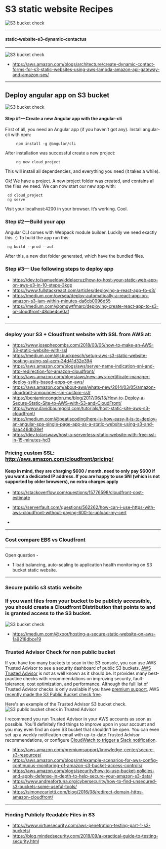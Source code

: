 
# S3 static website Recipes

![S3  bucket check ](https://support.skysync.com/hc/en-us/article_attachments/115002088766/amazon.png)

--------------------------------------------------------------------


#### static-website-s3-dynamic-contactus
--------------------------------------------------------------------

![S3  bucket check ](https://d2908q01vomqb2.cloudfront.net/fc074d501302eb2b93e2554793fcaf50b3bf7291/2018/06/19/contact-arch-1.png
)


- https://aws.amazon.com/blogs/architecture/create-dynamic-contact-forms-for-s3-static-websites-using-aws-lambda-amazon-api-gateway-and-amazon-ses/


--------------------------------------------------------------------

## Deploy angular app on S3 bucket


![S3  bucket check ](https://d1.awsstatic.com/Projects/v1/AWS_StaticWebsiteHosting_Architecture_4b.da7f28eb4f76da574c98a8b2898af8f5d3150e48.png)




#### Step #1 — Create a new Angular app with the angular-cli
First of all, you need an Angular app (if you haven’t got any).
Install angular-cli with npm:

         npm install -g @angular/cli
      
After installation was successful create a new project:

         ng new cloud_project
         
This will install all dependencies, and everything you need (it takes a while).

Ok! We have a project. A new project folder was created, and contains all the files we need. We can now start our new app with:

     cd cloud_project
     ng serve

Visit your localhost:4200 in your browser. It’s working. Cool.

### Step #2 — Build your app
Angular CLI comes with Webpack module builder. Luckily we need exactly this. :) To build the app run this:

     ng build --prod --aot

After this, a new dist folder generated, which have the bundled files.

### Step #3— Use following steps to deploy app 

- https://dev.to/samueldaviddelacruz/how-to-host-your-static-web-app-on-aws-s3-in-10-steps-3kgp
- https://www.fullstackreact.com/articles/deploying-a-react-app-to-s3/
- https://medium.com/ovrsea/deploy-automatically-a-react-app-on-amazon-s3-iam-within-minutes-da6cb0096d55
- https://medium.com/@omgwtfmarc/deploying-create-react-app-to-s3-or-cloudfront-48dae4ce0af
- 
-------------------------------------------------------------------------------------------
### deploy your S3 + Cloudfront website with SSL from AWS at: 

- https://www.josephecombs.com/2018/03/05/how-to-make-an-AWS-S3-static-website-with-ssl
- https://medium.com/@sbuckpesch/setup-aws-s3-static-website-hosting-using-ssl-acm-34d41d32e394
- https://aws.amazon.com/blogs/aws/server-name-indication-sni-and-http-redirection-for-amazon-cloudfront/
- https://aws.amazon.com/blogs/aws/new-aws-certificate-manager-deploy-ssltls-based-apps-on-aws/
- https://aws.amazon.com/about-aws/whats-new/2014/03/05/amazon-cloudront-announces-sni-custom-ssl/
- https://benjamincongdon.me/blog/2017/06/13/How-to-Deploy-a-Secure-Static-Site-to-AWS-with-S3-and-CloudFront/
- https://www.davidbaumgold.com/tutorials/host-static-site-aws-s3-cloudfront/
- https://medium.com/@peatiscoding/here-is-how-easy-it-is-to-deploy-an-angular-spa-single-page-app-as-a-static-website-using-s3-and-6aa446db38ef
- https://dev.to/arswaw/host-a-serverless-static-website-with-free-ssl-in-15-minutes-hd3

### Pricing custom SSL: http://aws.amazon.com/cloudfront/pricing/
#### Keep in mind, they are charging $600 / month. need to only pay $600 if you want a dedicated IP address. If you are happy to use SNI (which is not supported by older browsers), no extra charges apply 
- https://stackoverflow.com/questions/15776598/cloudfront-cost-estimate
- https://serverfault.com/questions/562262/how-can-i-use-https-with-aws-cloudfront-without-paying-600-to-upload-my-cert


- 

------------------------------------------------------------------------------------------
### Cost compare EBS vs Cloudfront 

------------------------------------------------------------------------------------------
Open question - 
* 1 load balancing, auto-scaling to application health monitoring on S3 bucket static website.
------------------------------------------------------------------------------------------
### Secure public s3 static website 

### If you want files from your bucket to be publicly accessible, you should create a Cloudfront Distribution that points to and is granted access to the S3 bucket.

![S3  bucket check ](https://cdn-images-1.medium.com/max/1000/1*KcmBYiCUhgPxvUlp_KVleQ.jpeg)

- https://medium.com/@xoor/hosting-a-secure-static-website-on-aws-1a9218dbce19



### Trusted Advisor Check for non public bucket

If you have too many buckets to scan in the S3 console, you can use AWS Trusted Advisor to see a security dashboard of public S3 buckets. [AWS Trusted Advisor](https://aws.amazon.com/premiumsupport/faqs/#Trusted_Advisor) is not as well known as it should be. It provides many best-practice checks with recommendations on improving security, fault-tolerance, cost optimization, and performance. Although the full list of Trusted Advisor checks is only available if you have [premium support](https://aws.amazon.com/premiumsupport/trustedadvisor/), AWS [recently made the S3 Public Bucket check free](https://aws.amazon.com/about-aws/whats-new/2018/02/aws-trusted-advisors-s3-bucket-permissions-check-is-now-free/).

Here's an example of the Trusted Advisor S3 bucket check.
![S3 public bucket check in Trusted Advisor](./img/trusted-advisor-s3.png)

I recommend you run Trusted Advisor in your AWS accounts as soon as possible. You'll definitely find things to improve upon in your account and you may even find an open S3 bucket that shouldn't be open. You can even set up a weekly notification email with up-to-date Trusted Advisor recommendations, or configure [CloudWatch to trigger a Slack notification](https://docs.aws.amazon.com/awssupport/latest/user/cloudwatch-events-ta.html).

- https://aws.amazon.com/premiumsupport/knowledge-center/secure-s3-resources/
- https://aws.amazon.com/blogs/mt/example-scenarios-for-aws-config-continuous-monitoring-of-amazon-s3-bucket-access-controls/
- https://aws.amazon.com/blogs/security/how-to-use-bucket-policies-and-apply-defense-in-depth-to-help-secure-your-amazon-s3-data/
- https://www.andreafortuna.org/cybersecurity/how-to-find-unsecured-s3-buckets-some-useful-tools/
- https://simonecarletti.com/blog/2016/08/redirect-domain-https-amazon-cloudfront/
------------------------------------------------
### Finding Publicly Readable Files in S3
- https://www.virtuesecurity.com/aws-penetration-testing-part-1-s3-buckets/
- https://blog.mindedsecurity.com/2018/09/a-practical-guide-to-testing-security.html


